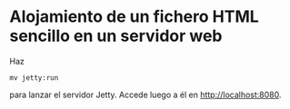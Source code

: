 
# Alojamiento de un fichero HTML sencillo en un servidor web

Haz

~~~
mv jetty:run
~~~

para lanzar el servidor Jetty. Accede luego a él en [http://localhost:8080](http://localhost:8080).


